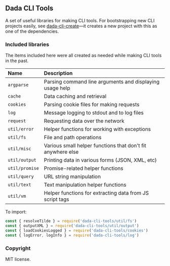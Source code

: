 ## Dada CLI Tools

A set of useful libraries for making CLI tools. For bootstrapping new CLI projects easily, see [dada-cli-create](#)—it creates a new project with this as one of the dependencies.

### Included libraries

The items included here were all created as needed while making CLI tools in the past.

| Name         | Description                                                 |
|:-------------|:------------------------------------------------------------|
| `argparse`   | Parsing command line arguments and displaying usage help    |
| `cache`      | Data caching and retrieval                                  |
| `cookies`    | Parsing cookie files for making requests                    |
| `log`        | Message logging to stdout and to log files                  |
| `request`    | Requesting data over the network                            |
| `util/error` | Helper functions for working with exceptions                |
| `util/fs`    | File and path operations                                    |
| `util/misc`  | Various small helper functions that don't fit anywhere else |
| `util/output`| Printing data in various forms (JSON, XML, etc)             |
| `util/promise` | Promise-related helper functions                          |
| `util/query` | URL string manipulation                                     |
| `util/text`  | Text manipulation helper functions                          |
| `util/vm`    | Helper functions for extracting data from JS script tags    |

To import:

```js
const { resolveTilde } = require('dada-cli-tools/util/fs')
const { outputXML } = require('dada-cli-tools/util/output')
const { loadCookiesLogged } = require('dada-cli-tools/cookies')
const { logError, logInfo } = require('dada-cli-tools/log')
```

### Copyright

MIT license.

